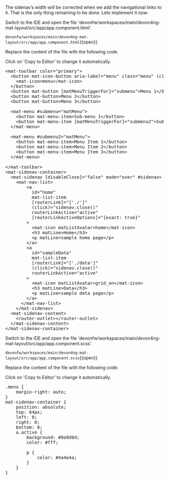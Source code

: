 The sidenav’s width will be corrected when we add the navigational links to it. That is the only thing remaining to be done. Lets implement it now:


Switch to the IDE and open the file 'devonfw/workspaces/main/devon4ng-mat-layout/src/app/app.component.html'.

`devonfw/workspaces/main/devon4ng-mat-layout/src/app/app.component.html`{{open}}


Replace the content of the file with the following code.


Click on 'Copy to Editor' to change it automatically.

<pre class="file" data-filename="devonfw/workspaces/main/devon4ng-mat-layout/src/app/app.component.html" data-target="replace" data-marker="">
&lt;mat-toolbar color=&#34;primary&#34;&gt;
  &lt;button mat-icon-button aria-label=&#34;menu&#34; class=&#34;menu&#34; (click)=&#34;sidenav.toggle()&#34;&gt;
    &lt;mat-icon&gt;menu&lt;/mat-icon&gt;
  &lt;/button&gt;
  &lt;button mat-button [matMenuTriggerFor]=&#34;submenu&#34;&gt;Menu 1&lt;/button&gt;
  &lt;button mat-button&gt;Menu 2&lt;/button&gt;
  &lt;button mat-button&gt;Menu 3&lt;/button&gt;

  &lt;mat-menu #submenu=&#34;matMenu&#34;&gt;
    &lt;button mat-menu-item&gt;Sub-menu 1&lt;/button&gt;
    &lt;button mat-menu-item [matMenuTriggerFor]=&#34;submenu2&#34;&gt;Sub-menu 2&lt;/button&gt;
  &lt;/mat-menu&gt;

  &lt;mat-menu #submenu2=&#34;matMenu&#34;&gt;
    &lt;button mat-menu-item&gt;Menu Item 1&lt;/button&gt;
    &lt;button mat-menu-item&gt;Menu Item 2&lt;/button&gt;
    &lt;button mat-menu-item&gt;Menu Item 3&lt;/button&gt;
  &lt;/mat-menu&gt;

&lt;/mat-toolbar&gt;
&lt;mat-sidenav-container&gt;
  &lt;mat-sidenav [disableClose]=&#34;false&#34; mode=&#34;over&#34; #sidenav&gt;
    &lt;mat-nav-list&gt;
        &lt;a
          id=&#34;home&#34;
          mat-list-item
          [routerLink]=&#34;[&#39;./&#39;]&#34;
          (click)=&#34;sidenav.close()&#34;
          routerLinkActive=&#34;active&#34;
          [routerLinkActiveOptions]=&#34;{exact: true}&#34;
        &gt;
          &lt;mat-icon matListAvatar&gt;home&lt;/mat-icon&gt;
          &lt;h3 matLine&gt;Home&lt;/h3&gt;
          &lt;p matLine&gt;sample home page&lt;/p&gt;
        &lt;/a&gt;
        &lt;a
          id=&#34;sampleData&#34;
          mat-list-item
          [routerLink]=&#34;[&#39;./data&#39;]&#34;
          (click)=&#34;sidenav.close()&#34;
          routerLinkActive=&#34;active&#34;
        &gt;
          &lt;mat-icon matListAvatar&gt;grid_on&lt;/mat-icon&gt;
          &lt;h3 matLine&gt;Data&lt;/h3&gt;
          &lt;p matLine&gt;sample data page&lt;/p&gt;
        &lt;/a&gt;
      &lt;/mat-nav-list&gt;
    &lt;/mat-sidenav&gt;
  &lt;mat-sidenav-content&gt;
    &lt;router-outlet&gt;&lt;/router-outlet&gt;
  &lt;/mat-sidenav-content&gt;
&lt;/mat-sidenav-container&gt;</pre>



Switch to the IDE and open the file 'devonfw/workspaces/main/devon4ng-mat-layout/src/app/app.component.scss'.

`devonfw/workspaces/main/devon4ng-mat-layout/src/app/app.component.scss`{{open}}


Replace the content of the file with the following code.


Click on 'Copy to Editor' to change it automatically.

<pre class="file" data-filename="devonfw/workspaces/main/devon4ng-mat-layout/src/app/app.component.scss" data-target="replace" data-marker="">
.menu {
    margin-right: auto;
}
mat-sidenav-container {
    position: absolute;
    top: 64px;
    left: 0;
    right: 0;
    bottom: 0;
    a.active {
        background: #8e8d8d;
        color: #fff;

        p {
            color: #4a4a4a;
        }
    }
}</pre>


